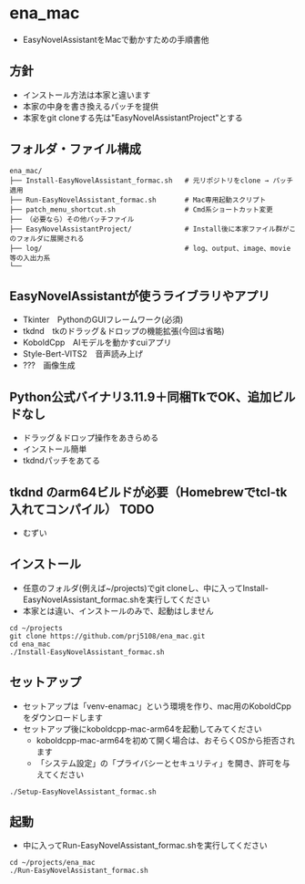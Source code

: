 # ena_mac
- EasyNovelAssistantをMacで動かすための手順書他

## 方針
- インストール方法は本家と違います
- 本家の中身を書き換えるパッチを提供
- 本家をgit cloneする先は"EasyNovelAssistantProject"とする

## フォルダ・ファイル構成
```
ena_mac/
├── Install-EasyNovelAssistant_formac.sh   # 元リポジトリをclone → パッチ適用
├── Run-EasyNovelAssistant_formac.sh       # Mac専用起動スクリプト
├── patch_menu_shortcut.sh                 # Cmd系ショートカット変更
├── （必要なら）その他パッチファイル
├── EasyNovelAssistantProject/             # Install後に本家ファイル群がこのフォルダに展開される
├── log/                                   # log、output、image、movie等の入出力系
└── 
```

## EasyNovelAssistantが使うライブラリやアプリ
- Tkinter　PythonのGUIフレームワーク(必須)
- tkdnd　tkのドラッグ＆ドロップの機能拡張(今回は省略)
- KoboldCpp　AIモデルを動かすcuiアプリ
- Style-Bert-VITS2　音声読み上げ
- ???　画像生成

## Python公式バイナリ3.11.9＋同梱TkでOK、追加ビルドなし
- ドラッグ＆ドロップ操作をあきらめる
- インストール簡単
- tkdndパッチをあてる

## tkdnd のarm64ビルドが必要（Homebrewでtcl-tk入れてコンパイル） TODO
- むずい

## インストール
- 任意のフォルダ(例えば~/projects)でgit cloneし、中に入ってInstall-EasyNovelAssistant_formac.shを実行してください
- 本家とは違い、インストールのみで、起動はしません
```
cd ~/projects
git clone https://github.com/prj5108/ena_mac.git
cd ena_mac
./Install-EasyNovelAssistant_formac.sh
```

## セットアップ
- セットアップは「venv-enamac」という環境を作り、mac用のKoboldCppをダウンロードします
- セットアップ後にkoboldcpp-mac-arm64を起動してみてください
    - koboldcpp-mac-arm64を初めて開く場合は、おそらくOSから拒否されます
    - 「システム設定」の「プライバシーとセキュリティ」を開き、許可を与えてください
```
./Setup-EasyNovelAssistant_formac.sh
```

## 起動
- 中に入ってRun-EasyNovelAssistant_formac.shを実行してください
```
cd ~/projects/ena_mac
./Run-EasyNovelAssistant_formac.sh
```

